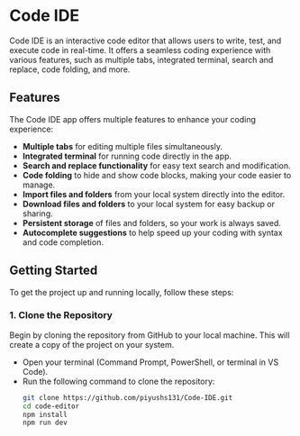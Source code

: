 # Code IDE

Code IDE is an interactive code editor that allows users to write, test, and execute code in real-time. It offers a seamless coding experience with various features, such as multiple tabs, integrated terminal, search and replace, code folding, and more.

## Features

The Code IDE app offers multiple features to enhance your coding experience:

- **Multiple tabs** for editing multiple files simultaneously.
- **Integrated terminal** for running code directly in the app.
- **Search and replace functionality** for easy text search and modification.
- **Code folding** to hide and show code blocks, making your code easier to manage.
- **Import files and folders** from your local system directly into the editor.
- **Download files and folders** to your local system for easy backup or sharing.
- **Persistent storage** of files and folders, so your work is always saved.
- **Autocomplete suggestions** to help speed up your coding with syntax and code completion.

## Getting Started

To get the project up and running locally, follow these steps:

### 1. Clone the Repository

Begin by cloning the repository from GitHub to your local machine. This will create a copy of the project on your system.

- Open your terminal (Command Prompt, PowerShell, or terminal in VS Code).
- Run the following command to clone the repository:
  ```bash
  git clone https://github.com/piyushs131/Code-IDE.git
  cd code-editor
  npm install
  npm run dev




